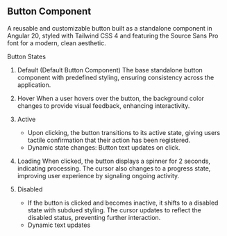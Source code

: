 ## Button Component

A reusable and customizable button built as a standalone component in Angular 20, styled with Tailwind CSS 4 and featuring the Source Sans Pro font for a modern, clean aesthetic.

Button States

1. Default (Default Button Component)
   The base standalone button component with predefined styling, ensuring consistency across the application.

2. Hover
   When a user hovers over the button, the background color changes to provide visual feedback, enhancing interactivity.

3. Active
   - Upon clicking, the button transitions to its active state, giving users tactile confirmation that their action has been registered.
   - Dynamic state changes: Button text updates on click.

4. Loading
   When clicked, the button displays a spinner for 2 seconds, indicating processing. The cursor also changes to a progress state, improving user experience by signaling ongoing activity.

5. Disabled
   - If the button is clicked and becomes inactive, it shifts to a disabled state with subdued styling. The cursor updates to reflect the disabled status, preventing further interaction.
   - Dynamic text updates
